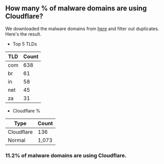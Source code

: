 ## How many % of malware domains are using Cloudflare?


We downloaded the malware domains from [here](https://urlhaus.abuse.ch) and filter out duplicates.
Here's the result.


[//]: # (start replacement)


- Top 5 TLDs

| TLD | Count |
| --- | --- |
| com | 638 |
| br | 61 |
| in | 58 |
| net | 45 |
| za | 31 |


- Cloudflare %

| Type | Count |
| --- | --- |
| Cloudflare | 136 |
| Normal | 1,073 |


### 11.2% of malware domains are using Cloudflare.